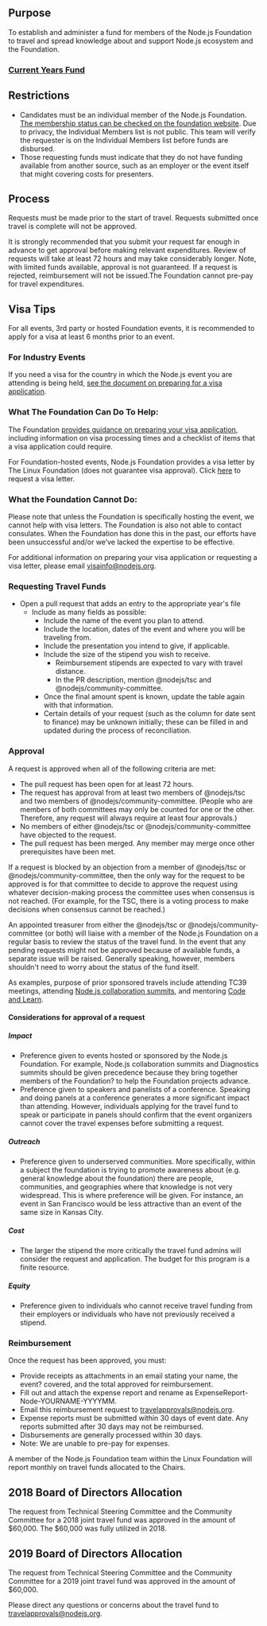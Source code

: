 ## Purpose

To establish and administer a fund for members of the Node.js Foundation to travel and spread knowledge about and support Node.js ecosystem and the Foundation. 

### [Current Years Fund](https://github.com/nodejs/admin/blob/master/TravelFunds/2018.md)

## Restrictions

* Candidates must be an individual member of the Node.js Foundation. [The membership status can be checked on the foundation website](https://identity.linuxfoundation.org/user/login?destination=user/me). Due to privacy, the Individual Members list is not public. This team will verify the requester is on the Individual Members list before funds are disbursed. 
* Those requesting funds must indicate that they do not have funding available from another source, such as an employer or the event itself that might covering costs for presenters. 

## Process

Requests must be made prior to the start of travel. Requests submitted once travel is complete will not be approved. 

It is strongly recommended that you submit your request far enough in advance to get approval before making relevant expenditures. Review of requests will take at least 72 hours and may take considerably longer. Note, with limited funds available, approval is not guaranteed. If a request is rejected, reimbursement will not be issued.The Foundation cannot pre-pay for travel expenditures. 

## Visa Tips

For all events, 3rd party or hosted Foundation events, it is recommended to apply for a visa at least 6 months prior to an event. 

### For Industry Events 

If you need a visa for the country in which the Node.js event you are attending is being held, [see the document on preparing for a visa application](https://github.com/nodejs/admin/blob/master/travel-visas.md). 

### What The Foundation Can Do To Help: 

The Foundation [provides guidance on preparing your visa application](https://github.com/nodejs/admin/blob/master/travel-visas.md), including information on visa processing times and a checklist of items that a visa application could require.

For Foundation-hosted events, Node.js Foundation provides a visa letter by The Linux Foundation (does not guarantee visa approval). Click [here](https://events.linuxfoundation.org/events/node-js-interactive-2018/attend/visa-request/) to request a visa letter.

### What the Foundation Cannot Do: 

Please note that unless the Foundation is specifically hosting the event, we cannot help with visa letters. The Foundation is also not able to contact consulates. When the Foundation has done this in the past, our efforts have been unsuccessful and/or we’ve lacked the expertise to be effective.  

For additional information on preparing your visa application or requesting a visa letter, please email [visainfo@nodejs.org](mailto:visainfo@nodejs.org).

### Requesting Travel Funds 

* Open a pull request that adds an entry to the appropriate year's file
  * Include as many fields as possible:
    * Include the name of the event you plan to attend.
    * Include the location, dates of the event and where you will be traveling from.
    * Include the presentation you intend to give, if applicable.
    * Include the size of the stipend you wish to receive.
      * Reimbursement stipends are expected to vary with travel distance.
      * In the PR description, mention @nodejs/tsc and @nodejs/community-committee.
    * Once the final amount spent is known, update the table again with that information.
    * Certain details of your request (such as the column for date sent to finance) may be unknown initially; these can be filled in and updated during the process of reconciliation.

### Approval

A request is approved when all of the following criteria are met:

* The pull request has been open for at least 72 hours.
* The request has approval from at least two members of @nodejs/tsc and two members of @nodejs/community-committee. (People who are members of both committees may only be counted for one or the other. Therefore, any request will always require at least four approvals.)
* No members of either @nodejs/tsc or @nodejs/community-committee have objected to the request.
* The pull request has been merged. Any member may merge once other prerequisites have been met.

If a request is blocked by an objection from a member of @nodejs/tsc or @nodejs/community-committee, then the only way for the request to be approved is for that committee to decide to approve the request using whatever decision-making process the committee uses when consensus is not reached. (For example, for the TSC, there is a voting process to make decisions when consensus cannot be reached.)

An appointed treasurer from either the @nodejs/tsc or @nodejs/community-committee (or both) will liaise with a member of the Node.js Foundation on a regular basis to review the status of the travel fund. In the event that any pending requests might not be approved because of available funds, a separate issue will be raised. Generally speaking, however, members shouldn't need to worry about the status of the fund itself.

As examples, purpose of prior sponsored travels include attending TC39 meetings, attending [Node.js collaboration summits](https://github.com/nodejs/summit), and mentoring [Code and Learn](https://github.com/nodejs/code-and-learn).

#### Considerations for approval of a request

##### Impact
* Preference given to events hosted or sponsored by the Node.js Foundation. For example, Node.js collaboration summits and Diagnostics summits should be given precedence because they bring together members of the Foundation? to help the Foundation projects advance. 
* Preference given to speakers and panelists of a conference. Speaking and doing panels at a conference generates a more significant impact than attending. However, individuals applying for the travel fund to speak or participate in panels should confirm that the event organizers cannot cover the travel expenses before submitting a request.

##### Outreach
* Preference given to underserved communities. More specifically, within a subject the foundation is trying to promote awareness about (e.g. general knowledge about the foundation) there are people, communities, and geographies where that knowledge is not very widespread. This is where preference will be given. For instance, an event in San Francisco would be less attractive than an event of the same size in Kansas City.

##### Cost
* The larger the stipend the more critically the travel fund admins will consider the request and application. The budget for this program is a finite resource.

##### Equity
* Preference given to individuals who cannot receive travel funding from their employers or individuals who have not previously received a stipend.

### Reimbursement

Once the request has been approved, you must:

* Provide receipts as attachments in an email stating your name, the event?  covered, and the total approved for reimbursement.
* Fill out and attach the expense report and rename as ExpenseReport-Node-YOURNAME-YYYYMM.
* Email this reimbursement request to travelapprovals@nodejs.org.
* Expense reports must be submitted within 30 days of event date. Any reports submitted after 30 days may not be reimbursed.
* Disbursements are generally processed within 30 days.
* Note: We are unable to pre-pay for expenses. 

A member of the Node.js Foundation team within the Linux Foundation will report monthly on travel funds allocated to the Chairs.

## 2018 Board of Directors Allocation
The request from Technical Steering Committee and the Community Committee for a 2018 joint travel fund was approved in the amount of $60,000. The $60,000 was fully utilized in 2018. 

## 2019 Board of Directors Allocation

The request from Technical Steering Committee and the Community Committee for a 2019 joint travel fund was approved in the amount of $60,000. 

Please direct any questions or concerns about the travel fund to [travelapprovals@nodejs.org](mailto:travelapprovals@nodejs.org). 
